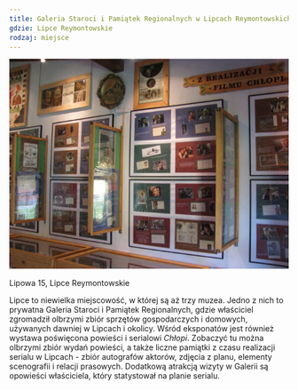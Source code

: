 ```yaml
---
title: Galeria Staroci i Pamiątek Regionalnych w Lipcach Reymontowskich
gdzie: Lipce Reymontowskie
rodzaj: miejsce
---
```

![Galeria Staroci i Pamiątek Regionalnych w Lipcach Reymontowskich](/foto/plenery/lipce-galeria-staroci.jpg)

Lipowa 15, Lipce Reymontowskie

Lipce to niewielka miejscowość, w której są aż trzy muzea. Jedno z nich to prywatna Galeria Staroci i Pamiątek Regionalnych, gdzie właściciel zgromadził olbrzymi zbiór sprzętów gospodarczych i domowych, używanych dawniej w Lipcach i okolicy. Wśród eksponatów jest również wystawa poświęcona powieści i serialowi *Chłopi*. Zobaczyć tu można olbrzymi zbiór wydań powieści, a także liczne pamiątki z czasu realizacji serialu w Lipcach - zbiór autografów aktorów, zdjęcia z planu, elementy scenografii i relacji prasowych. Dodatkową atrakcją wizyty w Galerii są opowieści właściciela, który statystował na planie serialu.